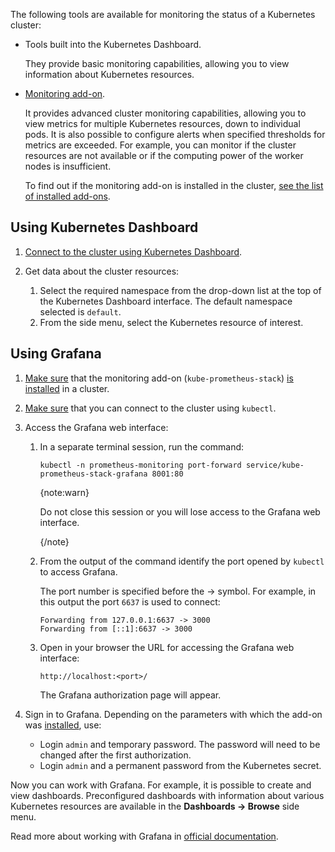 The following tools are available for monitoring the status of a Kubernetes cluster:

- Tools built into the Kubernetes Dashboard.

  They provide basic monitoring capabilities, allowing you to view information about Kubernetes resources.

- [Monitoring add-on](../concepts/addons-and-settings/addons#kube_prometheus_stack).

  It provides advanced cluster monitoring capabilities, allowing you to view metrics for multiple Kubernetes resources, down to individual pods.
  It is also possible to configure alerts when specified thresholds for metrics are exceeded. For example, you can monitor if the cluster resources are not available or if the computing power of the worker nodes is insufficient.

  To find out if the monitoring add-on is installed in the cluster, [see the list of installed add-ons](../instructions/addons/manage-addons#viewing_addons).

## Using Kubernetes Dashboard

1. [Connect to the cluster using Kubernetes Dashboard](../connect/k8s-dashboard).
1. Get data about the cluster resources:

   1. Select the required namespace from the drop-down list at the top of the Kubernetes Dashboard interface. The default namespace selected is `default`.
   1. From the side menu, select the Kubernetes resource of interest.

## Using Grafana

1. [Make sure](../instructions/addons/manage-addons#viewing_addons) that the monitoring add-on (`kube-prometheus-stack`) [is installed](../instructions/addons/advanced-installation/install-advanced-monitoring) in a cluster.
1. [Make sure](../connect/kubectl#check_connection) that you can connect to the cluster using `kubectl`.

1. Access the Grafana web interface:

   1. In a separate terminal session, run the command:

      ```console
      kubectl -n prometheus-monitoring port-forward service/kube-prometheus-stack-grafana 8001:80
      ```

      {note:warn}

      Do not close this session or you will lose access to the Grafana web interface.

      {/note}

   1. From the output of the command identify the port opened by `kubectl` to access Grafana.

      The port number is specified before the → symbol. For example, in this output the port `6637` is used to connect:

      ```text
      Forwarding from 127.0.0.1:6637 -> 3000
      Forwarding from [::1]:6637 -> 3000
      ```

   1. Open in your browser the URL for accessing the Grafana web interface:

      ```http
      http://localhost:<port>/
      ```

      The Grafana authorization page will appear.

1. Sign in to Grafana. Depending on the parameters with which the add-on was [installed](../instructions/addons/advanced-installation/install-advanced-monitoring), use:

   - Login `admin` and temporary password. The password will need to be changed after the first authorization.
   - Login `admin` and a permanent password from the Kubernetes secret.

Now you can work with Grafana. For example, it is possible to create and view dashboards. Preconfigured dashboards with information about various Kubernetes resources are available in the **Dashboards → Browse** side menu.

Read more about working with Grafana in [official documentation](https://grafana.com/docs/grafana/latest/).
